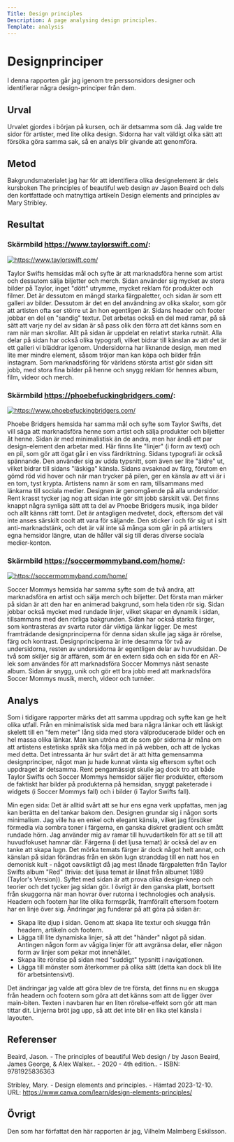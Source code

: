 ```yaml
---
Title: Design principles
Description: A page analysing design principles.
Template: analysis
---
```


Designprinciper
============================

I denna rapporten går jag igenom tre perssonsidors designer och identifierar några design-principer från dem.

Urval
-----------------------

Urvalet gjordes i början på kursen, och är detsamma som då. Jag valde tre sidor för artister, med lite olika design. Sidorna har valt väldigt olika sätt att försöka göra samma sak, så en analys blir givande att genomföra.

Metod
-----------------------

Bakgrundsmaterialet jag har för att identifiera olika designelement är dels kursboken The principles of beautiful web design av Jason Beaird och dels den kortfattade och matnyttiga artikeln Design elements and principles av Mary Stribley.

Resultat
-----------------------


### Skärmbild https://www.taylorswift.com/: 
 

<a href="%assets_url%/img/taylor.png"><img src="../image/taylor.png" alt="https://www.taylorswift.com/" class="analysis-img"></a>

Taylor Swifts hemsidas mål och syfte är att marknadsföra henne som artist och dessutom sälja biljetter och merch. Sidan använder sig mycket av stora bilder på Taylor, inget "dött" utrymme, mycket reklam för produkter och filmer. Det är dessutom en mängd starka färgpaletter, och sidan är som ett galleri av bilder. Dessutom är det en del användning av olika skalor, som gör att artisten ofta ser större ut än hon egentligen är. Sidans header och footer jobbar en del en "sandig" textur. Det arbetas också en del med ramar, på så sätt att varje ny del av sidan är så pass olik den förra att det känns som en ram när man skrollar. Allt på sidan är uppdelat en relativt starka rutnät. Alla delar på sidan har också olika typografi, vilket bidrar till känslan av att det är ett galleri vi bläddrar igenom. Undersidorna har liknande design, men med lite mer mindre element, såsom tröjor man kan köpa och bilder från instagram. Som marknadsföring för världens största artist gör sidan sitt jobb, med stora fina bilder på henne och snygg reklam för hennes album, film, videor och merch.

### Skärmbild https://phoebefuckingbridgers.com/: 


<a href="%assets_url%/img/phoebe.png"><img src="../image/phoebe.png" alt="https://www.phoebefuckingbridgers.com/" class="analysis-img"></a>

Phoebe Bridgers hemsida har samma mål och syfte som Taylor Swifts, det vill säga att marknadsföra henne som artist och sälja produkter och biljetter åt henne. Sidan är med minimalistisk än de andra, men har ändå ett par design-element den arbetar med. Här finns lite "linjer" (i form av text) och en pil, som gör att ögat går i en viss färdriktning. Sidans typografi är också spännande. Den använder sig av udda typsnitt, som även ser lite "äldre" ut, vilket bidrar till sidans "läskiga" känsla. Sidans avsaknad av färg, förutom en gömd röd vid hover och när man trycker på pilen, ger en känsla av att vi är i en tom, tyst krypta. Artistens namn är som en ram, tillsammans med länkarna till sociala medier. Designen är genomgående på alla undersidor. Rent krasst tycker jag nog att sidan inte gör sitt jobb särskilt väl. Det finns knappt några synliga sätt att ta del av Phoebe Bridgers musik, inga bilder och allt känns rätt tomt. Det är antagligen medvetet, dock, eftersom det väl inte anses särskilt coolt att vara för säljande. Den sticker i och för sig ut i sitt anti-marknadstänk, och det är väl inte så många som går in på artisters egna hemsidor längre, utan de håller väl sig till deras diverse sociala medier-konton.

### Skärmbild https://soccermommyband.com/home/: 


<a href="%assets_url%/img/soccermommy.png"><img src="../image/soccermommy.png" alt="https://soccermommyband.com/home/" class="analysis-img"></a>

Soccer Mommys hemsida har samma syfte som de två andra, att marknadsföra en artist och sälja merch och biljetter. Det första man märker på sidan är att den har en animerad bakgrund, som hela tiden rör sig. Sidan jobbar också mycket med rundade linjer, vilket skapar en dynamik i sidan, tillsammans med den rörliga bakgrunden. Sidan har också starka färger, som kontrasteras av svarta rutor där viktiga länkar ligger. De mest framträdande designprinciperna för denna sidan skulle jag säga är rörelse, färg och kontrast. Designprinciperna är inte desamma för två av undersidorna, resten av undersidorna är egentligen delar av huvudsidan. De två som skiljer sig är affären, som är en extern sida och en sida för en AR-lek som användes för att marknadsföra Soccer Mommys näst senaste album. Sidan är snygg, unik och gör ett bra jobb med att marknadsföra Soccer Mommys musik, merch, videor och turnéer.

Analys
-----------------------

Som i tidigare rapporter märks det att samma uppdrag och syfte kan ge helt olika utfall. Från en minimalistisk sida med bara några länkar och ett läskigt skelett till en "fem meter" lång sida med stora välproducerade bilder och en hel massa olika länkar. Man kan utröna att de som gör sidorna är måna om att artistens estetiska språk ska följa med in på webben, och att de lyckas med detta. Det intressanta är hur svårt det är att hitta gemensamma designprinciper, något man ju hade kunnat vänta sig eftersom syftet och uppdraget är detsamma. Rent pengamässigt skulle jag dock tro att både Taylor Swifts och Soccer Mommys hemsidor säljer fler produkter, eftersom de faktiskt har bilder på produkterna på hemsidan, snyggt paketerade i widgets (i Soccer Mommys fall) och i bilder (i Taylor Swifts fall).

Min egen sida:
Det är alltid svårt att se hur ens egna verk uppfattas, men jag kan berätta en del tankar bakom den. Designen grundar sig i någon sorts minimalism. Jag ville ha en enkel och elegant känsla, vilket jag försöker förmedla via sombra toner i färgerna, en ganska diskret gradient och smått rundade hörn. Jag använder mig av ramar till huvudartikeln för att se till att huvudfokuset hamnar där. Färgerna (i det ljusa temat) är också del av en tanke att skapa lugn. Det mörka temats färger är dock något helt annat, och känslan på sidan förändras från en skön lugn stranddag till en natt hos en demonisk kult - något oavsiktligt då jag mest lånade färgpaletten från Taylor Swifts album "Red" (trivia: det ljusa temat är lånat från albumet 1989 (Taylor's Version)). Syftet med sidan är att prova olika design-knep och teorier och det tycker jag sidan gör. I övrigt är den ganska platt, bortsett från skuggorna när man hovrar över rutorna i technologies och analysis. Headern och footern har lite olika formspråk, framförallt eftersom footern har en linje över sig. Ändringar jag funderar på att göra på sidan är: 

* Skapa lite djup i sidan. Genom att skapa lite textur och skugga från headern, artikeln och footern.
* Lägga till lite dynamiska linjer, så att det "händer" något på sidan. Antingen någon form av vågiga linjer för att avgränsa delar, eller någon form av linjer som pekar mot innehållet.
* Skapa lite rörelse på sidan med "suddigt" typsnitt i navigationen. 
* Lägga till mönster som återkommer på olika sätt (detta kan dock bli lite för arbetsintensivt).

Det ändringar jag valde att göra blev de tre första, det finns nu en skugga från headern och footern som göra att det känns som att de ligger över main-biten. Texten i navbaren har en liten rörelse-effekt som gör att man tittar dit. Linjerna bröt jag upp, så att det inte blir en lika stel känsla i layouten.

Referenser
-----------------------

Beaird, Jason. - The principles of beautiful Web design / by Jason Beaird, James George, & Alex Walker.. - 2020 - 4th edition.. - ISBN: 9781925836363

Stribley, Mary. - Design elements and principles. - Hämtad 2023-12-10. URL: https://www.canva.com/learn/design-elements-principles/

Övrigt
-----------------------

Den som har författat den här rapporten är jag, Vilhelm Malmberg Eskilsson.